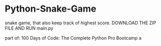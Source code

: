 # Python-Snake-Game
snake game, that also keep track of highest score. 
DOWNLOAD THE ZIP FILE AND RUN main.py

part of: 100 Days of Code: The Complete Python Pro Bootcamp a
